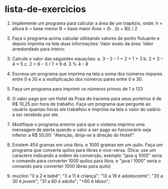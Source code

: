 # lista-de-exercicios

1. Implemente um programa para calcular a área de um trapézio, onde:
h = altura
b = base menor
B = base maior
Área = (h . (b + B)) / 2

2. Faça o programa acima calcular utilizando valores de ponto flutuante e depois imprima na tela 
duas informações: 
 Valor exato da área: 
 Valor arredondado para inteiro:
 
3. Calcule o valor das seguintes equações:
  a. 3 – 2 – 1 + 2 + 1 + 3
  b. 2 * 3 – 4 * 5
  c. 2 + 6 – 3 / 7 * 9
  d. 3 % 4 – 8 
  
4. Escreva um programa que imprima na tela a soma dos números ímpares entre 0 e 30 e a
multiplicação dos números pares entre 0 e 30.

5. Faça um programa para imprimir os números primos de 1 a 123

6. O valor pago por um Hotel da Praia de Iracema para seus porteiros é de R$ 10,25 por hora de
trabalho. Faça um programa que pergunte ao usuário quantas horas ele trabalhou e imprima na
tela o valor do salário a ser recebido por ele.

7. Modifique o programa anterior para que o sistema imprima uma mensagem de alerta quando o
valor a ser pago ao funcionário seja inferior a R$ 50,00: "Atenção, dirija-se à direção do Hotel!".

8. Existem 454 gramas em uma libra, e 1000 gramas em um quilo. Faça um programa que converta
quilos para libras e vice-versa. (Dica: use um caractere indicando a ordem da conversão,
exemplo "java q 1000" seria o comando para converter 1000 quilos para libra, e "java l 1000"
seria o comando para converter 1000 libras para quilo)

9. mucilon 
    "0 a 2 é bebê";
    "3 a 11 é criança";
    "12 a 19 é adolescente";
    "20 a 30 é jovem";
    "31 a 60 é adulto";
    "+60 é Idoso";
